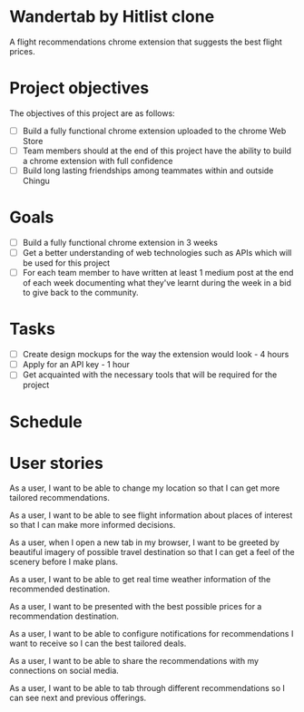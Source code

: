 # Wandertab by Hitlist clone
A flight recommendations chrome extension that suggests the best flight prices.

# Project objectives
The objectives of this project are as follows:
- [ ] Build a fully functional chrome extension uploaded to the chrome Web Store
- [ ] Team members should at the end of this project have the ability to build a chrome extension with full confidence
- [ ] Build long lasting friendships among teammates within and outside Chingu

# Goals
- [ ] Build a fully functional chrome extension in 3 weeks
- [ ] Get a better understanding of web technologies such as APIs which will be used for this project
- [ ] For each team member to have written at least 1 medium post at the end of each week documenting what they've learnt during the week in a bid to give back to the community.

# Tasks
- [ ] Create design mockups for the way the extension would look - 4 hours
- [ ] Apply for an API key - 1 hour
- [ ] Get acquainted with the necessary tools that will be required for the project
# Schedule

# User stories

As a user, I want to be able to change my location so that I can get more tailored recommendations.

As a user, I want to be able to see flight information about places of interest so that I can make more informed decisions.

As a user, when I open a new tab in my browser, I want to be greeted by beautiful imagery of possible travel destination so that I can get a feel of the scenery before I make plans.

As a user, I want to be able to get real time weather information of the recommended destination.

As a user, I want to be presented with the best possible prices for a recommendation destination.

As a user, I want to be able to configure notifications for recommendations I want to receive so I can the best tailored deals.

As a user, I want to be able to share the recommendations with my connections on social media.

As a user, I want to be able to tab through different recommendations so I can see next and previous offerings.
